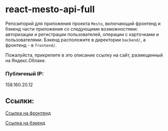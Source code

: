 # react-mesto-api-full
Репозиторий для приложения проекта `Mesto`, включающий фронтенд и бэкенд части приложения со следующими возможностями: авторизации и регистрации пользователей, операции с карточками и пользователями. Бэкенд расположите в директории `backend/`, а фронтенд - в `frontend/`. 
  
Пожалуйста, прикрепите в это описание ссылку на сайт, размещенный на Яндекс.Облаке.

### Публичный IP:
158.160.20.12

## Ссылки: 
[Ссылка на фронтенд](https://melnikovst.mesto.nomoredomains.icu/)

[Ссылка на бэкенд](https://api.melnikovst.mesto.nomoredomains.icu)